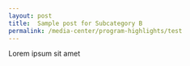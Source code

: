 ```yaml
---
layout: post
title:  Sample post for Subcategory B
permalink: /media-center/program-highlights/test
---
```

Lorem ipsum sit amet
